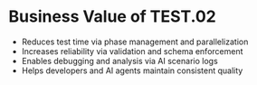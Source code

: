 # Business Value of TEST.02

- Reduces test time via phase management and parallelization
- Increases reliability via validation and schema enforcement
- Enables debugging and analysis via AI scenario logs
- Helps developers and AI agents maintain consistent quality
